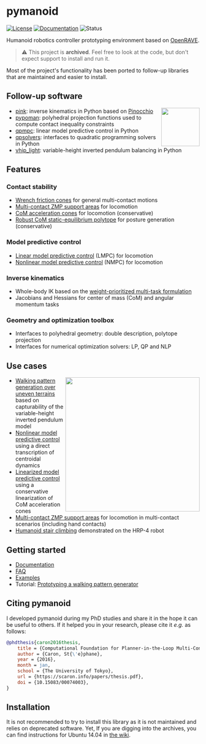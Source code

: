 # pymanoid

[![License](https://img.shields.io/badge/License-GPLv3-green.svg)](https://opensource.org/licenses/GPL-3.0)
[![Documentation](https://img.shields.io/badge/docs-online-brightgreen?logo=read-the-docs&style=flat)](https://scaron.info/doc/pymanoid/)
![Status](https://img.shields.io/badge/status-archive-lightgrey.svg)

Humanoid robotics controller prototyping environment based on [OpenRAVE](https://github.com/rdiankov/openrave).

> ⚠️ This project is **archived**. Feel free to look at the code, but don't expect support to install and run it.

Most of the project's functionality has been ported to follow-up libraries that are maintained and easier to install.

## Follow-up software

<a href="https://github.com/stephane-caron/pink">
    <img src="https://user-images.githubusercontent.com/1189580/172797197-9aa46561-cfaa-4046-bd60-f681d85b055d.png" align="right" height=100>
</a>

- [pink](https://github.com/stephane-caron/pink): inverse kinematics in Python based on [Pinocchio](https://github.com/stack-of-tasks/pinocchio/)
- [pypoman](https://github.com/stephane-caron/pypoman): polyhedral projection functions used to compute contact inequality constraints
- [qpmpc](https://github.com/stephane-caron/qpmpc): linear model predictive control in Python
- [qpsolvers](https://github.com/qpsolvers/qpsolvers): interfaces to quadratic programming solvers in Python
- [vhip\_light](https://github.com/stephane-caron/vhip_light): variable-height inverted pendulum balancing in Python

## Features

### Contact stability

- [Wrench friction cones](http://www.roboticsproceedings.org/rss11/p28.pdf) for general multi-contact motions
- [Multi-contact ZMP support areas](https://hal.archives-ouvertes.fr/hal-02108589/document) for locomotion
- [CoM acceleration cones](https://hal.archives-ouvertes.fr/hal-01349880/document) for locomotion (conservative)
- [Robust CoM static-equilibrium polytope](https://hal-lirmm.ccsd.cnrs.fr/lirmm-01477362/document) for posture generation (conservative)

### Model predictive control

- [Linear model predictive control](https://hal.archives-ouvertes.fr/hal-01349880/document) (LMPC) for locomotion
- [Nonlinear model predictive control](https://hal.archives-ouvertes.fr/hal-01481052/document) (NMPC) for locomotion

### Inverse kinematics

- Whole-body IK based on the [weight-prioritized multi-task formulation](https://scaron.info/robot-locomotion/inverse-kinematics.html)
- Jacobians and Hessians for center of mass (CoM) and angular momentum tasks

### Geometry and optimization toolbox

- Interfaces to polyhedral geometry: double description, polytope projection
- Interfaces for numerical optimization solvers: LP, QP and NLP

## Use cases

<img src="doc/src/images/logo.png" width="350" align="right" />

- [Walking pattern generation over uneven terrains](https://github.com/stephane-caron/capture-walkgen) based on capturability of the variable-height inverted pendulum model
- [Nonlinear model predictive control](https://github.com/stephane-caron/fip-walkgen) using a direct transcription of centroidal dynamics
- [Linearized model predictive control](https://github.com/stephane-caron/multi-contact-walkgen) using a conservative linearization of CoM acceleration cones
- [Multi-contact ZMP support areas](https://github.com/stephane-caron/multi-contact-zmp) for locomotion in multi-contact scenarios (including hand contacts)
- [Humanoid stair climbing](https://github.com/stephane-caron/quasistatic-stair-climbing) demonstrated on the HRP-4 robot

## Getting started

- [Documentation](https://scaron.info/doc/pymanoid/)
- [FAQ](https://github.com/stephane-caron/pymanoid/wiki/Frequently-Asked-Questions)
- [Examples](https://github.com/stephane-caron/pymanoid/tree/master/examples)
- Tutorial: [Prototyping a walking pattern generator](https://scaron.info/robot-locomotion/prototyping-a-walking-pattern-generator.html)

## Citing pymanoid

I developed pymanoid during my PhD studies and share it in the hope it can be useful to others. If it helped you in your research, please cite it *e.g.* as follows:

```bibtex
@phdthesis{caron2016thesis,
    title = {Computational Foundation for Planner-in-the-Loop Multi-Contact Whole-Body Control of Humanoid Robots},
    author = {Caron, St{\'e}phane},
    year = {2016},
    month = jan,
    school = {The University of Tokyo},
    url = {https://scaron.info/papers/thesis.pdf},
    doi = {10.15083/00074003},
}
```

## Installation

It is not recommended to try to install this library as it is not maintained and relies on deprecated software. Yet, If you are digging into the archives, you can find instructions for Ubuntu 14.04 in [the wiki](https://github.com/stephane-caron/pymanoid/wiki/Installation-instructions).
